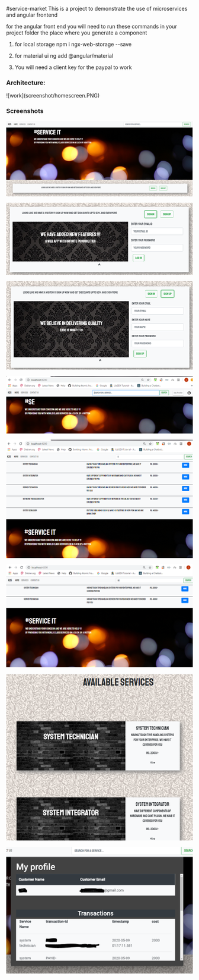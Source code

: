 #service-market
This is a project to demonstrate the use of microservices and angular frontend

for the angular front end you will need to run these 
commands in your project folder
the place where you generate a component

1. for local storage
npm i ngx-web-storage --save

2. for material ui
ng add @angular/material

3. You will need a client key for the paypal to work

<h3>Architecture:</h3>
![work](screenshot/homescreen.PNG)

<h3>Screenshots</h3>

![homescreen](screenshot/homescreen.PNG)

![signin](screenshot/signin.PNG)

![signin](screenshot/signup.PNG)

![signin](screenshot/aftersignin.PNG)

![signin](screenshot/s1.PNG)

![signin](screenshot/s2.PNG)

![signin](screenshot/availableservices.PNG)

![signin](screenshot/myporfile.PNG)
